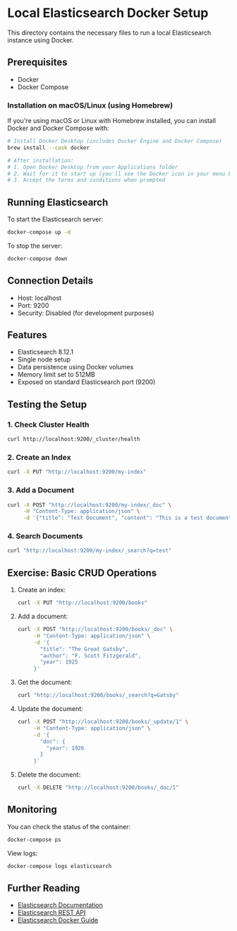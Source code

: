 # Local Elasticsearch Docker Setup

This directory contains the necessary files to run a local Elasticsearch instance using Docker.

## Prerequisites

- Docker
- Docker Compose

### Installation on macOS/Linux (using Homebrew)

If you're using macOS or Linux with Homebrew installed, you can install Docker and Docker Compose with:

```bash
# Install Docker Desktop (includes Docker Engine and Docker Compose)
brew install --cask docker

# After installation:
# 1. Open Docker Desktop from your Applications folder
# 2. Wait for it to start up (you'll see the Docker icon in your menu bar)
# 3. Accept the terms and conditions when prompted
```

## Running Elasticsearch

To start the Elasticsearch server:

```bash
docker-compose up -d
```

To stop the server:

```bash
docker-compose down
```

## Connection Details

- Host: localhost
- Port: 9200
- Security: Disabled (for development purposes)

## Features

- Elasticsearch 8.12.1
- Single node setup
- Data persistence using Docker volumes
- Memory limit set to 512MB
- Exposed on standard Elasticsearch port (9200)

## Testing the Setup

### 1. Check Cluster Health

```bash
curl http://localhost:9200/_cluster/health
```

### 2. Create an Index

```bash
curl -X PUT "http://localhost:9200/my-index"
```

### 3. Add a Document

```bash
curl -X POST "http://localhost:9200/my-index/_doc" \
     -H "Content-Type: application/json" \
     -d '{"title": "Test Document", "content": "This is a test document"}'
```

### 4. Search Documents

```bash
curl "http://localhost:9200/my-index/_search?q=test"
```

## Exercise: Basic CRUD Operations

1. Create an index:
   ```bash
   curl -X PUT "http://localhost:9200/books"
   ```

2. Add a document:
   ```bash
   curl -X POST "http://localhost:9200/books/_doc" \
        -H "Content-Type: application/json" \
        -d '{
          "title": "The Great Gatsby",
          "author": "F. Scott Fitzgerald",
          "year": 1925
        }'
   ```

3. Get the document:
   ```bash
   curl "http://localhost:9200/books/_search?q=Gatsby"
   ```

4. Update the document:
   ```bash
   curl -X POST "http://localhost:9200/books/_update/1" \
        -H "Content-Type: application/json" \
        -d '{
          "doc": {
            "year": 1926
          }
        }'
   ```

5. Delete the document:
   ```bash
   curl -X DELETE "http://localhost:9200/books/_doc/1"
   ```

## Monitoring

You can check the status of the container:

```bash
docker-compose ps
```

View logs:

```bash
docker-compose logs elasticsearch
```

## Further Reading

- [Elasticsearch Documentation](https://www.elastic.co/guide/en/elasticsearch/reference/current/index.html)
- [Elasticsearch REST API](https://www.elastic.co/guide/en/elasticsearch/reference/current/rest-apis.html)
- [Elasticsearch Docker Guide](https://www.elastic.co/guide/en/elasticsearch/reference/current/docker.html) 
